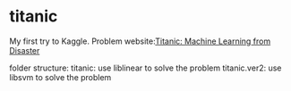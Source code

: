 titanic
========
My first try to Kaggle.
Problem website:[Titanic: Machine Learning from Disaster](http://www.kaggle.com/c/titanic-gettingStarted)

folder structure:
titanic: use liblinear to solve the problem
titanic.ver2: use libsvm to solve the problem
